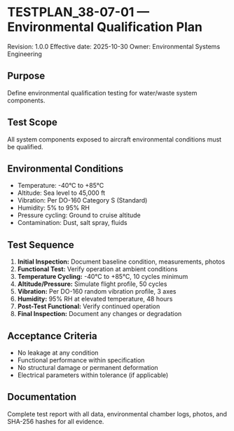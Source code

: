 # TESTPLAN_38-07-01 — Environmental Qualification Plan
Revision: 1.0.0
Effective date: 2025-10-30
Owner: Environmental Systems Engineering

## Purpose
Define environmental qualification testing for water/waste system components.

## Test Scope
All system components exposed to aircraft environmental conditions must be qualified.

## Environmental Conditions
- Temperature: -40°C to +85°C
- Altitude: Sea level to 45,000 ft
- Vibration: Per DO-160 Category S (Standard)
- Humidity: 5% to 95% RH
- Pressure cycling: Ground to cruise altitude
- Contamination: Dust, salt spray, fluids

## Test Sequence
1. **Initial Inspection:** Document baseline condition, measurements, photos
2. **Functional Test:** Verify operation at ambient conditions
3. **Temperature Cycling:** -40°C to +85°C, 10 cycles minimum
4. **Altitude/Pressure:** Simulate flight profile, 50 cycles
5. **Vibration:** Per DO-160 random vibration profile, 3 axes
6. **Humidity:** 95% RH at elevated temperature, 48 hours
7. **Post-Test Functional:** Verify continued operation
8. **Final Inspection:** Document any changes or degradation

## Acceptance Criteria
- No leakage at any condition
- Functional performance within specification
- No structural damage or permanent deformation
- Electrical parameters within tolerance (if applicable)

## Documentation
Complete test report with all data, environmental chamber logs, photos, and SHA-256 hashes for all evidence.
